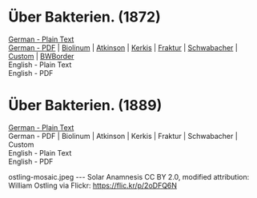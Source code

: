 # Über Bakterien. (1872)

[German - Plain Text](full-text-german.md)  
[German - PDF](https://cdn.solaranamnesis.com/FerdinandCohn/cohn_bakterien_1872_german.pdf) | [Biolinum](https://cdn.solaranamnesis.com/FerdinandCohn/cohn_bakterien_1872_german_biolinum.pdf) | [Atkinson](https://cdn.solaranamnesis.com/FerdinandCohn/cohn_bakterien_1872_german_atkinson.pdf) | [Kerkis](https://cdn.solaranamnesis.com/FerdinandCohn/cohn_bakterien_1872_german_kerkis.pdf) | [Fraktur](https://cdn.solaranamnesis.com/FerdinandCohn/cohn_bakterien_1872_german_frak.pdf) | [Schwabacher](https://cdn.solaranamnesis.com/FerdinandCohn/cohn_bakterien_1872_german_swab.pdf) | [Custom](https://cdn.solaranamnesis.com/FerdinandCohn/cohn_bakterien_1872_german_custom.pdf) | [BWBorder](https://cdn.solaranamnesis.com/FerdinandCohn/cohn_bakterien_1872_german_bwcustom.pdf)  
English - Plain Text  
English - PDF  

# Über Bakterien. (1889)

[German - Plain Text](full-text-german-1889.md)  
German - PDF | Biolinum | Atkinson | Kerkis | Fraktur | Schwabacher | Custom  
English - Plain Text  
English - PDF  

ostling-mosaic.jpeg --- Solar Anamnesis CC BY 2.0, modified attribution: William Ostling via Flickr: https://flic.kr/p/2oDFQ6N
